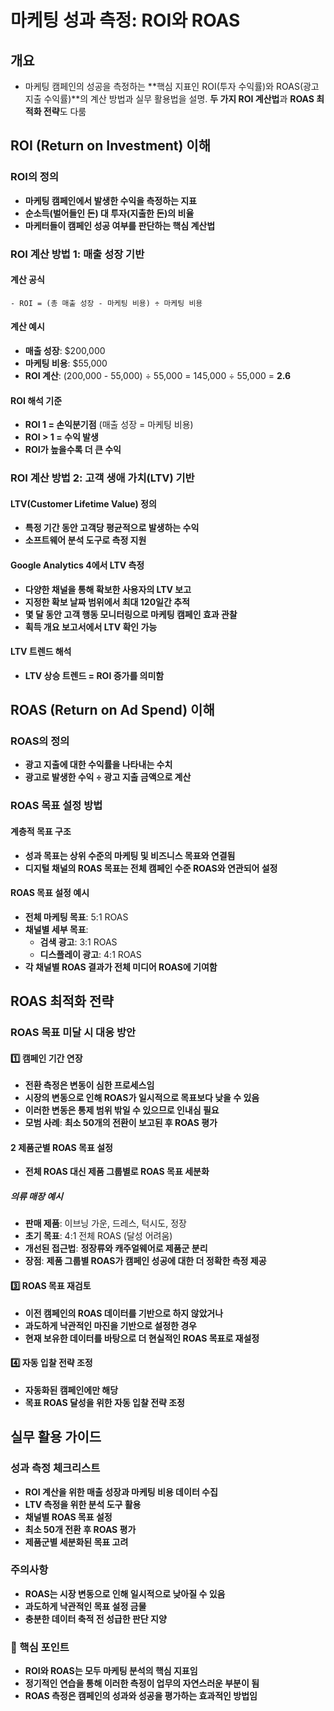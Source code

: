 # 마케팅 성과 측정: ROI와 ROAS

## 개요
- 마케팅 캠페인의 성공을 측정하는 **핵심 지표인 ROI(투자 수익률)와 ROAS(광고 지출 수익률)**의 계산 방법과 실무 활용법을 설명. **두 가지 ROI 계산법**과 **ROAS 최적화 전략**도 다룸

## ROI (Return on Investment) 이해

### ROI의 정의
- **마케팅 캠페인에서 발생한 수익을 측정하는 지표**
- **순소득(벌어들인 돈) 대 투자(지출한 돈)의 비율**
- **마케터들이 캠페인 성공 여부를 판단하는 핵심 계산법**

### ROI 계산 방법 1: 매출 성장 기반

#### 계산 공식
```
- ROI = (총 매출 성장 - 마케팅 비용) ÷ 마케팅 비용
```

#### 계산 예시
- **매출 성장**: $200,000
- **마케팅 비용**: $55,000
- **ROI 계산**: (200,000 - 55,000) ÷ 55,000 = 145,000 ÷ 55,000 = **2.6**

#### ROI 해석 기준
- **ROI 1 = 손익분기점** (매출 성장 = 마케팅 비용)
- **ROI > 1 = 수익 발생**
- **ROI가 높을수록 더 큰 수익**

### ROI 계산 방법 2: 고객 생애 가치(LTV) 기반

#### LTV(Customer Lifetime Value) 정의
- **특정 기간 동안 고객당 평균적으로 발생하는 수익**
- **소프트웨어 분석 도구로 측정 지원**

#### Google Analytics 4에서 LTV 측정
- **다양한 채널을 통해 확보한 사용자의 LTV 보고**
- **지정한 확보 날짜 범위에서 최대 120일간 추적**
- **몇 달 동안 고객 행동 모니터링으로 마케팅 캠페인 효과 관찰**
- **획득 개요 보고서에서 LTV 확인 가능**

#### LTV 트렌드 해석
- **LTV 상승 트렌드 = ROI 증가를 의미함**

## ROAS (Return on Ad Spend) 이해

### ROAS의 정의
- **광고 지출에 대한 수익률을 나타내는 수치**
- **광고로 발생한 수익 ÷ 광고 지출 금액으로 계산**

### ROAS 목표 설정 방법

#### 계층적 목표 구조
- **성과 목표는 상위 수준의 마케팅 및 비즈니스 목표와 연결됨**
- **디지털 채널의 ROAS 목표는 전체 캠페인 수준 ROAS와 연관되어 설정**

#### ROAS 목표 설정 예시
- **전체 마케팅 목표**: 5:1 ROAS
- **채널별 세부 목표**:
  - **검색 광고**: 3:1 ROAS  
  - **디스플레이 광고**: 4:1 ROAS
- **각 채널별 ROAS 결과가 전체 미디어 ROAS에 기여함**

## ROAS 최적화 전략

### ROAS 목표 미달 시 대응 방안

#### 1️⃣ 캠페인 기간 연장
- **전환 측정은 변동이 심한 프로세스임**
- **시장의 변동으로 인해 ROAS가 일시적으로 목표보다 낮을 수 있음**
- **이러한 변동은 통제 범위 밖일 수 있으므로 인내심 필요**
- **모범 사례**: **최소 50개의 전환이 보고된 후 ROAS 평가**

#### 2️ 제품군별 ROAS 목표 설정
- **전체 ROAS 대신 제품 그룹별로 ROAS 목표 세분화**

##### 의류 매장 예시
- **판매 제품**: 이브닝 가운, 드레스, 턱시도, 정장
- **초기 목표**: 4:1 전체 ROAS (달성 어려움)
- **개선된 접근법**: **정장류와 캐주얼웨어로 제품군 분리**
- **장점**: **제품 그룹별 ROAS가 캠페인 성공에 대한 더 정확한 측정 제공**

#### 3️⃣ ROAS 목표 재검토
- **이전 캠페인의 ROAS 데이터를 기반으로 하지 않았거나**
- **과도하게 낙관적인 마진을 기반으로 설정한 경우**
- **현재 보유한 데이터를 바탕으로 더 현실적인 ROAS 목표로 재설정**

#### 4️⃣ 자동 입찰 전략 조정
- **자동화된 캠페인에만 해당**
- **목표 ROAS 달성을 위한 자동 입찰 전략 조정**

## 실무 활용 가이드

### 성과 측정 체크리스트
- **ROI 계산을 위한 매출 성장과 마케팅 비용 데이터 수집**
- **LTV 측정을 위한 분석 도구 활용**
- **채널별 ROAS 목표 설정**
- **최소 50개 전환 후 ROAS 평가**
- **제품군별 세분화된 목표 고려**

### 주의사항
- **ROAS는 시장 변동으로 인해 일시적으로 낮아질 수 있음**
- **과도하게 낙관적인 목표 설정 금물**
- **충분한 데이터 축적 전 성급한 판단 지양**

### 🔑 핵심 포인트
- **ROI와 ROAS는 모두 마케팅 분석의 핵심 지표임**
- **정기적인 연습을 통해 이러한 측정이 업무의 자연스러운 부분이 됨**
- **ROAS 측정은 캠페인의 성과와 성공을 평가하는 효과적인 방법임**
